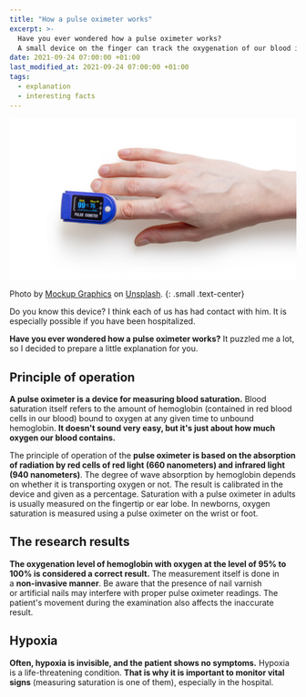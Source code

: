 ```yaml
---
title: "How a pulse oximeter works"
excerpt: >-
  Have you ever wondered how a pulse oximeter works?
  A small device on the finger can track the oxygenation of our blood in a non-invasive way.
date: 2021-09-24 07:00:00 +01:00
last_modified_at: 2021-09-24 07:00:00 +01:00
tags:
  - explanation
  - interesting facts
---
```


  ![Pulse Oximeter](/assets/images/how-a-pulse-oximeter-works/pulse-oximeter.jpeg)

  Photo by [Mockup Graphics](https://unsplash.com/@mockupgraphics?utm_source=unsplash&utm_medium=referral&utm_content=creditCopyText) on [Unsplash](https://unsplash.com/s/photos/pulse-oximeter?utm_source=unsplash&utm_medium=referral&utm_content=creditCopyText).
  {: .small .text-center}

  Do you know this device?
  I think each of us has had contact with him.
  It is especially possible if you have been hospitalized.

  **Have you ever wondered how a pulse oximeter works?**
  It puzzled me a lot, so I decided to prepare a little explanation for you.

## Principle of operation

  **A pulse oximeter is a device for measuring blood saturation.**
  Blood saturation itself refers to the amount of hemoglobin (contained in red blood cells in our blood) bound to oxygen at any given time to unbound hemoglobin.
  **It doesn't sound very easy, but it's just about how much oxygen our blood contains.**

  The principle of operation of the **pulse oximeter is based on the absorption of radiation by red cells of red light (660 nanometers) and infrared light (940 nanometers)**.
  The degree of wave absorption by hemoglobin depends on whether it is transporting oxygen or not.
  The result is calibrated in the device and given as a percentage.
  Saturation with a pulse oximeter in adults is usually measured on the fingertip or ear lobe.
  In newborns, oxygen saturation is measured using a pulse oximeter on the wrist or foot.

## The research results

  **The oxygenation level of hemoglobin with oxygen at the level of 95% to 100% is considered a correct result.**
  The measurement itself is done in a **non-invasive manner**.
  Be aware that the presence of nail varnish or artificial nails may interfere with proper pulse oximeter readings.
  The patient's movement during the examination also affects the inaccurate result.

## Hypoxia

  **Often, hypoxia is invisible, and the patient shows no symptoms.**
  Hypoxia is a life-threatening condition.
  **That is why it is important to monitor vital signs** (measuring saturation is one of them), especially in the hospital.
